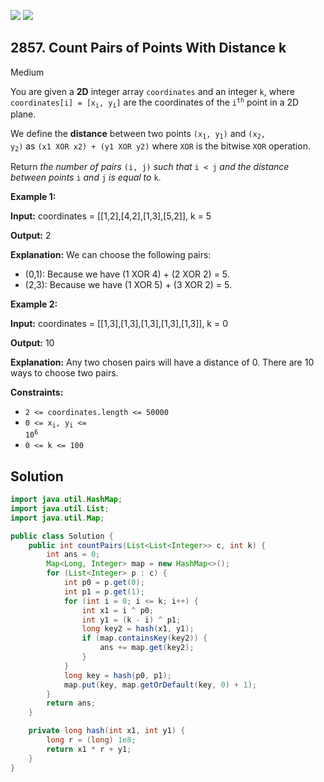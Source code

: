 [![](https://img.shields.io/github/stars/javadev/LeetCode-in-Java?label=Stars&style=flat-square)](https://github.com/javadev/LeetCode-in-Java)
[![](https://img.shields.io/github/forks/javadev/LeetCode-in-Java?label=Fork%20me%20on%20GitHub%20&style=flat-square)](https://github.com/javadev/LeetCode-in-Java/fork)

## 2857\. Count Pairs of Points With Distance k

Medium

You are given a **2D** integer array `coordinates` and an integer `k`, where <code>coordinates[i] = [x<sub>i</sub>, y<sub>i</sub>]</code> are the coordinates of the <code>i<sup>th</sup></code> point in a 2D plane.

We define the **distance** between two points <code>(x<sub>1</sub>, y<sub>1</sub>)</code> and <code>(x<sub>2</sub>, y<sub>2</sub>)</code> as `(x1 XOR x2) + (y1 XOR y2)` where `XOR` is the bitwise `XOR` operation.

Return _the number of pairs_ `(i, j)` _such that_ `i < j` _and the distance between points_ `i` _and_ `j` _is equal to_ `k`.

**Example 1:**

**Input:** coordinates = \[\[1,2],[4,2],[1,3],[5,2]], k = 5

**Output:** 2

**Explanation:** We can choose the following pairs: 
- (0,1): Because we have (1 XOR 4) + (2 XOR 2) = 5. 
- (2,3): Because we have (1 XOR 5) + (3 XOR 2) = 5.

**Example 2:**

**Input:** coordinates = \[\[1,3],[1,3],[1,3],[1,3],[1,3]], k = 0

**Output:** 10

**Explanation:** Any two chosen pairs will have a distance of 0. There are 10 ways to choose two pairs.

**Constraints:**

*   `2 <= coordinates.length <= 50000`
*   <code>0 <= x<sub>i</sub>, y<sub>i</sub> <= 10<sup>6</sup></code>
*   `0 <= k <= 100`

## Solution

```java
import java.util.HashMap;
import java.util.List;
import java.util.Map;

public class Solution {
    public int countPairs(List<List<Integer>> c, int k) {
        int ans = 0;
        Map<Long, Integer> map = new HashMap<>();
        for (List<Integer> p : c) {
            int p0 = p.get(0);
            int p1 = p.get(1);
            for (int i = 0; i <= k; i++) {
                int x1 = i ^ p0;
                int y1 = (k - i) ^ p1;
                long key2 = hash(x1, y1);
                if (map.containsKey(key2)) {
                    ans += map.get(key2);
                }
            }
            long key = hash(p0, p1);
            map.put(key, map.getOrDefault(key, 0) + 1);
        }
        return ans;
    }

    private long hash(int x1, int y1) {
        long r = (long) 1e8;
        return x1 * r + y1;
    }
}
```
